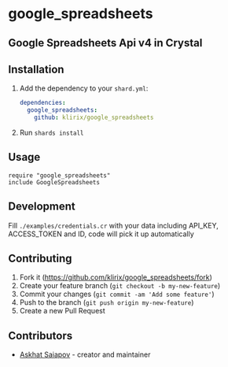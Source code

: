 # google_spreadsheets

## Google Spreadsheets Api v4 in Crystal

## Installation

1. Add the dependency to your `shard.yml`:

   ```yaml
   dependencies:
     google_spreadsheets:
       github: klirix/google_spreadsheets
   ```

2. Run `shards install`

## Usage

```crystal
require "google_spreadsheets"
include GoogleSpreadsheets
```

## Development

Fill `./examples/credentials.cr` with your data including API_KEY, ACCESS_TOKEN and ID, code will pick it up automatically

## Contributing

1. Fork it (<https://github.com/klirix/google_spreadsheets/fork>)
2. Create your feature branch (`git checkout -b my-new-feature`)
3. Commit your changes (`git commit -am 'Add some feature'`)
4. Push to the branch (`git push origin my-new-feature`)
5. Create a new Pull Request

## Contributors

- [Askhat Saiapov](https://github.com/klirix) - creator and maintainer
